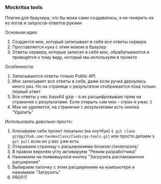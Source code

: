 ### Mockritsa tools

Плагин для браузера, что бы моки сами создавались, а не генерить их из логов и запросов-ответов руками  
  
Основная идея:
1. Создается мок, который записывает в себя все ответы сервера
2. Проставляется кука с этим моком в браузер
3. Ответы сервера, которые записал в себя мок, обрабатываются и приводятся к тому виду, который мы используем в проекте

Особенности:
1. Записываются ответы только Public API
2. Мок записывает все ответы в себя, даже если ручка дернулась много раз. Но на странице с результатом отображается 
пока только первый ответ
3. Все ответы у нас base64 gzip - я их расшифровываю прям на страничке с результатами. Если открыть сам мок - страх и 
ужас :)
4. Мок не удаляется, на страничке с результатами есть кнопка "Удалить"

Использовать довольно просто:
1. Клонируем себе проект локально (на ноутбук) `$ git clone git@github.com:YandexClassifieds/qa-tools.git` или просто делаем `$ git pull` если он у вас уже есть
2. Открываем страницу с расширениями browser://extensions/
3. В правом верхнем углу активируем "Режим разработчика"
4. Нажимаем на появившуюся кнопку "Загрузить распакованное расширение"
5. Выбираем папочку с этим расширением на компьютере и нажимаем "Загрузить"
6. PROFIT
